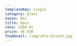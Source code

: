 ```yaml
---
templateKey: single
category: glass
nazev: 6ks
title: 6pcs
cena: 1200 Kč
price: 48 EUR
thumbnail: /img/sklo-black3.jpg
---
```


